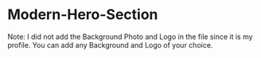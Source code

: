 # Modern-Hero-Section

Note: I did not add the Background Photo and Logo in the file since it is my profile. You can add any Background and Logo of your choice.
